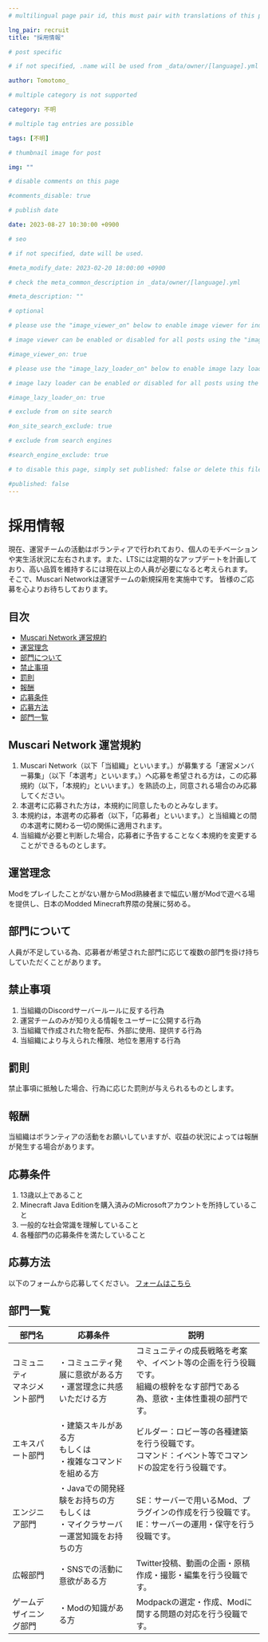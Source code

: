 ```yaml
---
# multilingual page pair id, this must pair with translations of this page. (This name must be unique)

lng_pair: recruit
title: "採用情報"

# post specific

# if not specified, .name will be used from _data/owner/[language].yml

author: Tomotomo_

# multiple category is not supported

category: 不明

# multiple tag entries are possible

tags: [不明]

# thumbnail image for post

img: ""

# disable comments on this page

#comments_disable: true

# publish date

date: 2023-08-27 10:30:00 +0900

# seo

# if not specified, date will be used.

#meta_modify_date: 2023-02-20 18:00:00 +0900

# check the meta_common_description in _data/owner/[language].yml

#meta_description: ""

# optional

# please use the "image_viewer_on" below to enable image viewer for individual pages or posts (_posts/ or [language]/_posts folders).

# image viewer can be enabled or disabled for all posts using the "image_viewer_posts: true" setting in _data/conf/main.yml.

#image_viewer_on: true

# please use the "image_lazy_loader_on" below to enable image lazy loader for individual pages or posts (_posts/ or [language]/_posts folders).

# image lazy loader can be enabled or disabled for all posts using the "image_lazy_loader_posts: true" setting in _data/conf/main.yml.

#image_lazy_loader_on: true

# exclude from on site search

#on_site_search_exclude: true

# exclude from search engines

#search_engine_exclude: true

# to disable this page, simply set published: false or delete this file

#published: false
---
```

# 採用情報
現在、運営チームの活動はボランティアで行われており、個人のモチベーションや実生活状況に左右されます。また、LTSには定期的なアップデートを計画しており、高い品質を維持するには現在以上の人員が必要になると考えられます。
そこで、Muscari Networkは運営チームの新規採用を実施中です。
皆様のご応募を心よりお待ちしております。

## 目次
 - [Muscari Network 運営規約](#recruit_agreement)
 - [運営理念](#philosophy)
 - [部門について](#department)
 - [禁止事項](#prohibitions)
 - [罰則](#penalties)
 - [報酬](#salary)
 - [応募条件](#conditions)
 - [応募方法](#how_to_applicate)
 - [部門一覧](#departments)

## Muscari Network 運営規約 <a id="recruit_agreement"></a>
1. Muscari Network（以下「当組織」といいます。）が募集する「運営メンバー募集」（以下「本選考」といいます。）へ応募を希望される方は，この応募規約（以下，「本規約」といいます。）を熟読の上，同意される場合のみ応募してください。
2.  本選考に応募された方は，本規約に同意したものとみなします。
3. 本規約は，本選考の応募者（以下，「応募者」といいます。）と当組織との間の本選考に関わる一切の関係に適用されます。
4. 当組織が必要と判断した場合，応募者に予告することなく本規約を変更することができるものとします。

## 運営理念 <a id="philosophy"></a>
Modをプレイしたことがない層からMod熟練者まで幅広い層がModで遊べる場を提供し、日本のModded Minecraft界隈の発展に努める。

## 部門について <a id="department"></a>
人員が不足している為、応募者が希望された部門に応じて複数の部門を掛け持ちしていただくことがあります。

## 禁止事項 <a id="prohibitions"></a>
1. 当組織のDiscordサーバールールに反する行為
2. 運営チームのみが知りえる情報をユーザーに公開する行為
3. 当組織で作成された物を配布、外部に使用、提供する行為
4. 当組織により与えられた権限、地位を悪用する行為

## 罰則 <a id="penalties"></a>
禁止事項に抵触した場合、行為に応じた罰則が与えられるものとします。

## 報酬 <a id="salary"></a>
当組織はボランティアの活動をお願いしていますが、収益の状況によっては報酬が発生する場合があります。

## 応募条件 <a id="conditions"></a>
1. 13歳以上であること
2. Minecraft Java Editionを購入済みのMicrosoftアカウントを所持していること
3. 一般的な社会常識を理解していること
4. 各種部門の応募条件を満たしていること

## 応募方法 <a id="how_to_applicate"></a>
以下のフォームから応募してください。
[フォームはこちら](https://forms.gle/UYmcW6X51rgzJAkf6)

## 部門一覧 <a id="departments"></a>

| 部門名                | 応募条件                                             | 説明                                                                |
| ------------------ | ------------------------------------------------ | ----------------------------------------------------------------- |
| コミュニティ<br>マネジメント部門 | ・コミュニティ発展に意欲がある方<br>・運営理念に共感いただける方               | コミュニティの成長戦略を考案や、イベント等の企画を行う役職です。<br>組織の根幹をなす部門である為、意欲・主体性重視の部門です。 |
| エキスパート部門           | ・建築スキルがある方<br>もしくは<br>・複雑なコマンドを組める方              | ビルダー：ロビー等の各種建築を行う役職です。<br>コマンド：イベント等でコマンドの設定を行う役職です。              |
| エンジニア部門            | ・Javaでの開発経験をお持ちの方<br>もしくは<br>・マイクラサーバー運営知識をお持ちの方 | SE：サーバーで用いるMod、プラグインの作成を行う役職です。<br>IE：サーバーの運用・保守を行う役職です。          |
| 広報部門               | ・SNSでの活動に意欲がある方                                  | Twitter投稿、動画の企画・原稿作成・撮影・編集を行う役職です。                                |
| ゲームデザイニング部門        | ・Modの知識がある方                                      | Modpackの選定・作成、Modに関する問題の対応を行う役職です。                                |
